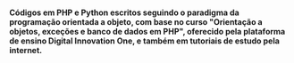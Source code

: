 #### Códigos em PHP e Python escritos seguindo o paradigma da programação orientada a objeto, com base no curso "Orientação a objetos, exceções e banco de dados em PHP", oferecido pela plataforma de ensino Digital Innovation One, e também em tutoriais de estudo pela internet.
